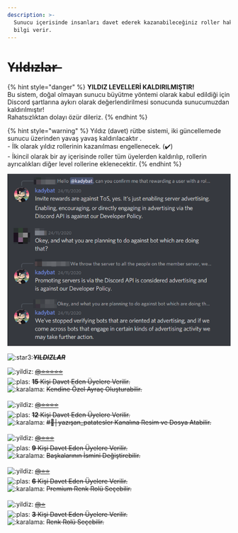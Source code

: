```yaml
---
description: >-
  Sunucu içerisinde insanları davet ederek kazanabileceğiniz roller hakkında
  bilgi verir.
---
```


# Y̶ı̶l̶d̶ı̶z̶l̶a̶r̶

{% hint style="danger" %}
**YILDIZ LEVELLERİ KALDIRILMIŞTIR!**\
Bu sistem, doğal olmayan sunucu büyütme yöntemi olarak kabul edildiği için Discord şartlarına aykırı olarak değerlendirilmesi sonucunda sunucumuzdan kaldırılmıştır! \
Rahatsızlıktan dolayı özür dileriz.
{% endhint %}

{% hint style="warning" %}
Yıldız (davet) rütbe sistemi, iki güncellemede sunucu üzerinden yavaş yavaş kaldırılacaktır .\
\- İlk olarak yıldız rollerinin kazanılması engellenecek.  (✔️)️\
\- İkincil olarak bir ay içerisinde roller tüm üyelerden kaldırılıp, rollerin ayrıcalıkları diğer level rollerine eklenecektir.
{% endhint %}

![](<../.gitbook/assets/image (51).png>)

&#x20;<img src="https://cdn.discordapp.com/emojis/718349508898979950.png?v=1" alt=":star3:" data-size="line">~~_**YILDIZLAR**_~~&#x20;

<img src="https://cdn.discordapp.com/emojis/776236571040415764.gif?v=1" alt=":yildiz:" data-size="line"> [~~@⭐⭐⭐⭐⭐~~](https://patatessevenler.com/) \
<img src="https://cdn.discordapp.com/emojis/794764225364492288.gif?v=1" alt=":plas:" data-size="line"> ~~**15** Kişi Davet Eden Üyelere Verilir.~~ \
<img src="https://cdn.discordapp.com/emojis/723804698649296986.gif?v=1" alt=":karalama:" data-size="line"> ~~Kendine Özel Ayraç Oluşturabilir.~~ \
\
<img src="https://cdn.discordapp.com/emojis/776236571040415764.gif?v=1" alt=":yildiz:" data-size="line"> [~~@⭐⭐⭐⭐~~](https://patatessevenler.com/) \
<img src="https://cdn.discordapp.com/emojis/794764225364492288.gif?v=1" alt=":plas:" data-size="line"> ~~**12** Kişi Davet Eden Üyelere Verilir.~~ \
<img src="https://cdn.discordapp.com/emojis/723804698649296986.gif?v=1" alt=":karalama:" data-size="line"> ~~#💬│yazışan\_patatesler Kanalına Resim ve Dosya Atabilir.~~ \
\
<img src="https://cdn.discordapp.com/emojis/776236571040415764.gif?v=1" alt=":yildiz:" data-size="line"> [~~@⭐⭐⭐~~ ](https://patatessevenler.com/)\
<img src="https://cdn.discordapp.com/emojis/794764225364492288.gif?v=1" alt=":plas:" data-size="line"> ~~**9** Kişi Davet Eden Üyelere Verilir.~~ \
<img src="https://cdn.discordapp.com/emojis/723804698649296986.gif?v=1" alt=":karalama:" data-size="line"> ~~Başkalarının İsmini Değiştirebilir.~~ \
\
<img src="https://cdn.discordapp.com/emojis/776236571040415764.gif?v=1" alt=":yildiz:" data-size="line"> [~~@⭐⭐~~ ](https://patatessevenler.com/)\
<img src="https://cdn.discordapp.com/emojis/794764225364492288.gif?v=1" alt=":plas:" data-size="line"> ~~**6** Kişi Davet Eden Üyelere Verilir.~~ \
<img src="https://cdn.discordapp.com/emojis/723804698649296986.gif?v=1" alt=":karalama:" data-size="line"> ~~Premium Renk Rolü Seçebilir.~~ \
\
<img src="https://cdn.discordapp.com/emojis/776236571040415764.gif?v=1" alt=":yildiz:" data-size="line"> [~~@⭐~~ ](https://patatessevenler.com/)\
<img src="https://cdn.discordapp.com/emojis/794764225364492288.gif?v=1" alt=":plas:" data-size="line"> ~~**3** Kişi Davet Eden Üyelere Verilir.~~ \
<img src="https://cdn.discordapp.com/emojis/723804698649296986.gif?v=1" alt=":karalama:" data-size="line"> ~~Renk Rolü Seçebilir.~~
